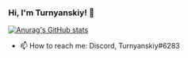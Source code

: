 ### Hi, I'm Turnyanskiy! 👋

[![Anurag's GitHub stats](https://github-readme-stats.vercel.app/api?username=Turnyanskiy&count_private=true)](https://github.com/anuraghazra/github-readme-stats)

- 📫 How to reach me: Discord, Turnyanskiy#6283

